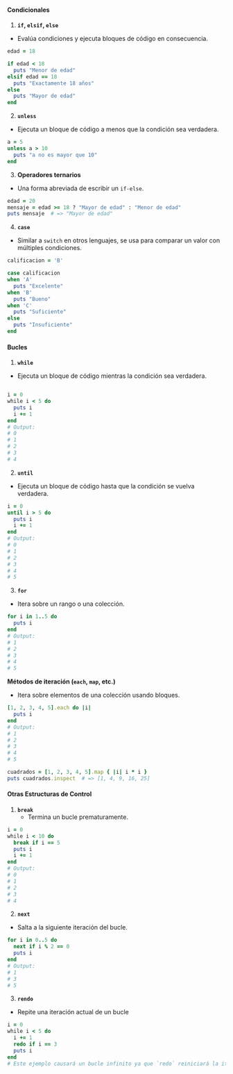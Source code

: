 #### Condicionales

1. **`if`, `elsif`, `else`**
- Evalúa condiciones y ejecuta bloques de código en consecuencia.

```ruby
edad = 18

if edad < 18
  puts "Menor de edad"
elsif edad == 18
  puts "Exactamente 18 años"
else
  puts "Mayor de edad"
end
```

2. **`unless`**
- Ejecuta un bloque de código a menos que la condición sea verdadera.

```ruby
a = 5
unless a > 10
  puts "a no es mayor que 10"
end
```

3. **Operadores ternarios**
- Una forma abreviada de escribir un `if-else`.
```ruby
edad = 20
mensaje = edad >= 18 ? "Mayor de edad" : "Menor de edad"
puts mensaje  # => "Mayor de edad"
```

4. **`case`**
- Similar a `switch` en otros lenguajes, se usa para comparar un valor con múltiples condiciones.
```ruby
calificacion = 'B'

case calificacion
when 'A'
  puts "Excelente"
when 'B'
  puts "Bueno"
when 'C'
  puts "Suficiente"
else
  puts "Insuficiente"
end
```


#### Bucles

1. **`while`**
- Ejecuta un bloque de código mientras la condición sea verdadera.
```ruby

i = 0
while i < 5 do
  puts i
  i += 1
end
# Output:
# 0
# 1
# 2
# 3
# 4
```

2. **`until`**
- Ejecuta un bloque de código hasta que la condición se vuelva verdadera.
```ruby
i = 0
until i > 5 do
  puts i
  i += 1
end
# Output:
# 0
# 1
# 2
# 3
# 4
# 5
```

3. **`for`**
- Itera sobre un rango o una colección.
```ruby
for i in 1..5 do
  puts i
end
# Output:
# 1
# 2
# 3
# 4
# 5
```

**Métodos de iteración (`each`, `map`, etc.)**
- Itera sobre elementos de una colección usando bloques.
```ruby
[1, 2, 3, 4, 5].each do |i|
  puts i
end
# Output:
# 1
# 2
# 3
# 4
# 5

cuadrados = [1, 2, 3, 4, 5].map { |i| i * i }
puts cuadrados.inspect  # => [1, 4, 9, 16, 25]
```

#### Otras Estructuras de Control

1. **`break`**
    - Termina un bucle prematuramente.
```ruby
i = 0
while i < 10 do
  break if i == 5
  puts i
  i += 1
end
# Output:
# 0
# 1
# 2
# 3
# 4
```

2. **`next`**
- Salta a la siguiente iteración del bucle.
```ruby
for i in 0..5 do
  next if i % 2 == 0
  puts i
end
# Output:
# 1
# 3
# 5
```

3. **`rendo`**
- Repite una iteración actual de un bucle
```ruby
i = 0
while i < 5 do
  i += 1
  redo if i == 3
  puts i
end
# Este ejemplo causará un bucle infinito ya que `redo` reiniciará la iteración actual.
```
